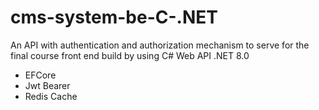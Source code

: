 # cms-system-be-C-.NET
An API with authentication and authorization mechanism to serve for the final course front end build by using C# Web API .NET 8.0
* EFCore
* Jwt Bearer
* Redis Cache
